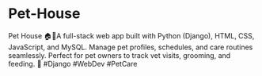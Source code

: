 # Pet-House
Pet House 🏠🐾A full-stack web app built with Python (Django), HTML, CSS, JavaScript, and MySQL. Manage pet profiles, schedules, and care routines seamlessly. Perfect for pet owners to track vet visits, grooming, and feeding. 🚀 #Django #WebDev #PetCare
